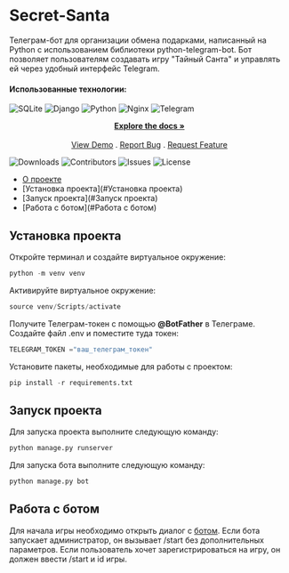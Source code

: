 # Secret-Santa


Телеграм-бот для организации обмена подарками, написанный на Python с использованием библиотеки python-telegram-bot.
Бот позволяет пользователям создавать игру "Тайный Санта" и управлять ей через удобный интерфейс Telegram.

#### Использованные технологии:
![SQLite](https://img.shields.io/badge/sqlite-%2307405e.svg?style=for-the-badge&logo=sqlite&logoColor=white)
![Django](https://img.shields.io/badge/django-%23092E20.svg?style=for-the-badge&logo=django&logoColor=white)
![Python](https://img.shields.io/badge/python-3670A0?style=for-the-badge&logo=python&logoColor=ffdd54)
![Nginx](https://img.shields.io/badge/nginx-%23009639.svg?style=for-the-badge&logo=nginx&logoColor=white)
![Telegram](https://img.shields.io/badge/Telegram-2CA5E0?style=for-the-badge&logo=telegram&logoColor=white)


  <p align="center">
    <a href="https://github.com/JacobKleim/Secret-Santa"><strong>Explore the docs »</strong></a>
    <br/>
    <br/>
    <a href="https://github.com/JacobKleim/Secret-Santa">View Demo</a>
    .
    <a href="https://github.com/JacobKleim/Secret-Santa/issues">Report Bug</a>
    .
    <a href="https://github.com/JacobKleim/Secret-Santa/issues">Request Feature</a>
  </p>
</p>

![Downloads](https://img.shields.io/github/downloads/JacobKleim/Secret-Santa/total) ![Contributors](https://img.shields.io/github/contributors/JacobKleim/Secret-Santa?color=dark-green) ![Issues](https://img.shields.io/github/issues/JacobKleim/Secret-Santa) ![License](https://img.shields.io/github/license/JacobKleim/Secret-Santa) 


* [О проекте](#Secret-Santa)
* [Установка проекта](#Установка проекта)
* [Запуск проекта](#Запуск проекта)
* [Работа с ботом](#Работа с ботом)


## Установка проекта

Откройте терминал и создайте виртуальное окружение:
```python
python -m venv venv
```
Активируйте виртуальное окружение:
```python
source venv/Scripts/activate
```
Получите Телеграм-токен с помощью **@BotFather** в Телеграме.
Создайте файл .env и поместите туда токен:

```python 
TELEGRAM_TOKEN ="ваш_телеграм_токен"
```

Установите пакеты, необходимые для работы с проектом:
```python
pip install -r requirements.txt
```
## Запуск проекта


Для запуска проекта выполните следующую команду:
```python
python manage.py runserver
```
Для запуска бота выполните следующую команду:
```python
python manage.py bot
```
## Работа с ботом

Для начала игры необходимо открыть диалог с [ботом](https://t.me/SantsSecretSants_bot).
Если бота запускает администратор, он вызывает /start без дополнительных параметров. 
Если пользователь хочет зарегистрироваться на игру, он должен ввести /start и id игры.